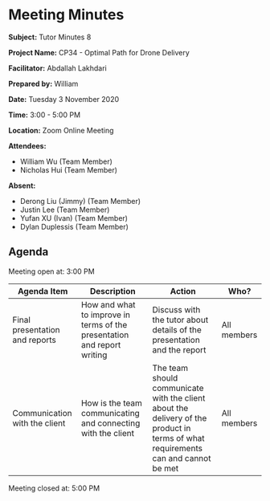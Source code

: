 # Meeting Minutes

**Subject:** Tutor Minutes 8

**Project Name:** CP34 - Optimal Path for Drone Delivery

**Facilitator:** Abdallah Lakhdari

**Prepared by:** William

**Date:** Tuesday 3 November 2020

**Time:** 3:00 - 5:00 PM

**Location:** Zoom Online Meeting

**Attendees:**

* William Wu (Team Member)
* Nicholas Hui (Team Member)

**Absent:**

* Derong Liu (Jimmy) (Team Member)
* Justin Lee (Team Member)
* Yufan XU (Ivan) (Team Member)
* Dylan Duplessis (Team Member)

## Agenda

Meeting open at: 3:00 PM

| Agenda Item | Description | Action | Who? |
| -- | -- | -- | -- |
| Final presentation and reports | How and what to improve in terms of the presentation and report writing | Discuss with the tutor about details of the presentation and the report | All members |
| Communication with the client | How is the team communicating and connecting with the client | The team should communicate with the client about the delivery of the product in terms of what requirements can and cannot be met | All members |

Meeting closed at:  5:00 PM
